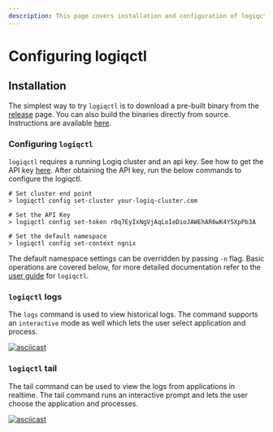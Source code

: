```yaml
---
description: This page covers installation and configuration of logiqctl
---
```


# Configuring logiqctl

## Installation

The simplest way to try `logiqctl` is to download a pre-built binary from the [release](https://github.com/logiqai/logiqctl/releases) page. You can also build the binaries directly from source. Instructions are available [here](https://github.com/logiqai/logiqctl#how-to-build-from-source).

### Configuring `logiqctl`&#x20;

`logiqctl` requires a running Logiq cluster and an api key. See how to get the API key [here](obtaining-api-key.md). After obtaining the API key, run the below commands to configure the logiqctl.

```
# Set cluster end point
> logiqctl config set-cluster your-logiq-cluster.com

# Set the API Key
> logiqctl config set-token r0q7EyIxNgVjAqLoIeDioJAWEhAR6wK4Y5XpPb3A

# Set the default namespace 
> logiqctl config set-context ngnix
```

The default namespace settings can be overridden by passing `-n` flag. Basic operations are covered below, for more detailed documentation refer to the [user guide](https://logiqctl.logiq.ai/) for `logiqctl`.&#x20;

### `logiqctl` logs

The `logs` command is used to view historical logs. The command supports an `interactive` mode as well which lets the user select application and process.&#x20;

[![asciicast](https://asciinema.org/a/353013.svg)](https://asciinema.org/a/353013)

### `logiqctl` tail

The tail command can be used to view the logs from applications in realtime. The tail command runs an interactive prompt and lets the user choose the application and processes.&#x20;

[![asciicast](https://asciinema.org/a/353019.svg)](https://asciinema.org/a/353019)
